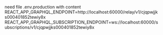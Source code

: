 

need file .env.production with content
REACT_APP_GRAPHQL_ENDPOINT=http://localhost:60000/relay/v1/cjqpwjjks000401852tewiy8x
REACT_APP_GRAPHQL_SUBSCRIPTION_ENDPOINT=ws://localhost:60000/subscriptions/v1/cjqpwjjks000401852tewiy8x
